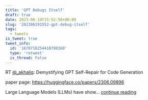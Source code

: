 ```yaml
---
title: 'GPT Debugs Itself'
draft: true
date: 2023-06-19T15:52:50+00:00
slug: '202306191552-gpt-debug-itself'
tags:
  - tweets
is_tweet: true
tweet_info:
  id: '1670716254418780160'
  type: 'retweet'
  is_thread: False
---
```




RT [@_akhaliq](https://x.com/_akhaliq): Demystifying GPT Self-Repair for Code Generation

paper page: <https://huggingface.co/papers/2306.09896>

Large Language Models (LLMs) have show… [continue reading](https://x.com/sytelus/status/1670716254418780160)
